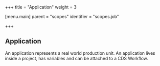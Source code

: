 +++
title = "Application"
weight = 3

[menu.main]
parent = "scopes"
identifier = "scopes.job"

+++

## Application

An application represents a real world production unit. An application lives inside a project, has variables and can be attached to a CDS Workflow.